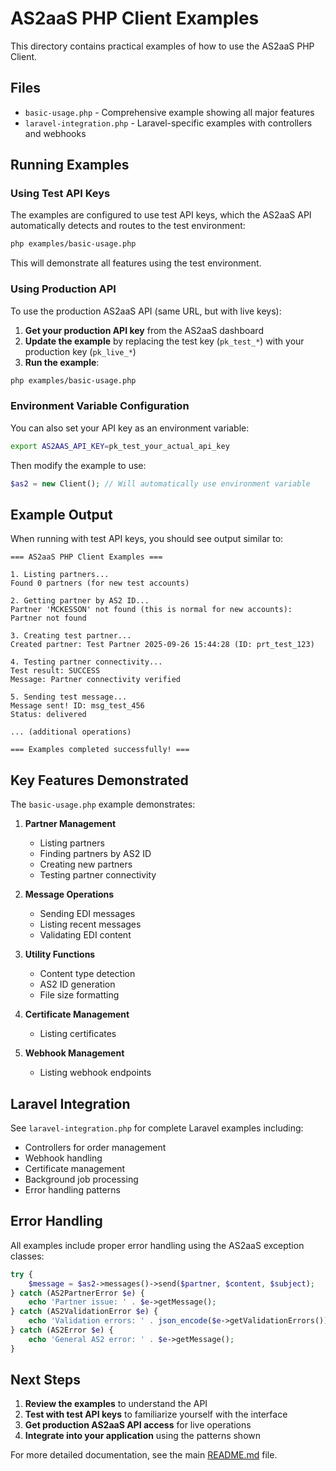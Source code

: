 # AS2aaS PHP Client Examples

This directory contains practical examples of how to use the AS2aaS PHP Client.

## Files

- `basic-usage.php` - Comprehensive example showing all major features
- `laravel-integration.php` - Laravel-specific examples with controllers and webhooks

## Running Examples

### Using Test API Keys

The examples are configured to use test API keys, which the AS2aaS API automatically detects and routes to the test environment:

```bash
php examples/basic-usage.php
```

This will demonstrate all features using the test environment.

### Using Production API

To use the production AS2aaS API (same URL, but with live keys):

1. **Get your production API key** from the AS2aaS dashboard
2. **Update the example** by replacing the test key (`pk_test_*`) with your production key (`pk_live_*`)
3. **Run the example**:

```bash
php examples/basic-usage.php
```

### Environment Variable Configuration

You can also set your API key as an environment variable:

```bash
export AS2AAS_API_KEY=pk_test_your_actual_api_key
```

Then modify the example to use:

```php
$as2 = new Client(); // Will automatically use environment variable
```

## Example Output

When running with test API keys, you should see output similar to:

```
=== AS2aaS PHP Client Examples ===

1. Listing partners...
Found 0 partners (for new test accounts)

2. Getting partner by AS2 ID...
Partner 'MCKESSON' not found (this is normal for new accounts): Partner not found

3. Creating test partner...
Created partner: Test Partner 2025-09-26 15:44:28 (ID: prt_test_123)

4. Testing partner connectivity...
Test result: SUCCESS
Message: Partner connectivity verified

5. Sending test message...
Message sent! ID: msg_test_456
Status: delivered

... (additional operations)

=== Examples completed successfully! ===
```

## Key Features Demonstrated

The `basic-usage.php` example demonstrates:

1. **Partner Management**
   - Listing partners
   - Finding partners by AS2 ID
   - Creating new partners
   - Testing partner connectivity

2. **Message Operations**
   - Sending EDI messages
   - Listing recent messages
   - Validating EDI content

3. **Utility Functions**
   - Content type detection
   - AS2 ID generation
   - File size formatting

4. **Certificate Management**
   - Listing certificates

5. **Webhook Management**
   - Listing webhook endpoints

## Laravel Integration

See `laravel-integration.php` for complete Laravel examples including:

- Controllers for order management
- Webhook handling
- Certificate management
- Background job processing
- Error handling patterns

## Error Handling

All examples include proper error handling using the AS2aaS exception classes:

```php
try {
    $message = $as2->messages()->send($partner, $content, $subject);
} catch (AS2PartnerError $e) {
    echo 'Partner issue: ' . $e->getMessage();
} catch (AS2ValidationError $e) {
    echo 'Validation errors: ' . json_encode($e->getValidationErrors());
} catch (AS2Error $e) {
    echo 'General AS2 error: ' . $e->getMessage();
}
```

## Next Steps

1. **Review the examples** to understand the API
2. **Test with test API keys** to familiarize yourself with the interface  
3. **Get production AS2aaS API access** for live operations
4. **Integrate into your application** using the patterns shown

For more detailed documentation, see the main [README.md](../README.md) file.
